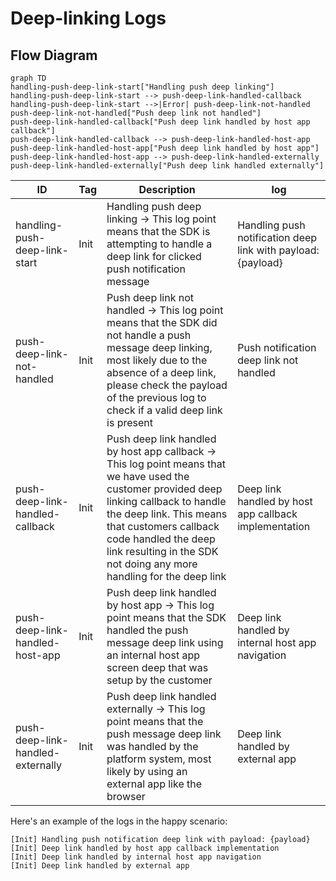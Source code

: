 # Deep-linking Logs



## Flow Diagram

```mermaid
graph TD
handling-push-deep-link-start["Handling push deep linking"]
handling-push-deep-link-start --> push-deep-link-handled-callback
handling-push-deep-link-start -->|Error| push-deep-link-not-handled
push-deep-link-not-handled["Push deep link not handled"]
push-deep-link-handled-callback["Push deep link handled by host app callback"]
push-deep-link-handled-callback --> push-deep-link-handled-host-app
push-deep-link-handled-host-app["Push deep link handled by host app"]
push-deep-link-handled-host-app --> push-deep-link-handled-externally
push-deep-link-handled-externally["Push deep link handled externally"]
```
| ID | Tag | Description | log |
|----|---------|-------------------|---------|
handling-push-deep-link-start | Init | Handling push deep linking -> This log point means that the SDK is attempting to handle a deep link for clicked push notification message | Handling push notification deep link with payload: {payload}
push-deep-link-not-handled | Init | Push deep link not handled -> This log point means that the SDK did not handle a push message deep linking, most likely due to the absence of a deep link, please check the payload of the previous log to check if a valid deep link is present | Push notification deep link not handled
push-deep-link-handled-callback | Init | Push deep link handled by host app callback -> This log point means that we have used the customer provided deep linking callback to handle the deep link. This means that customers callback code handled the deep link resulting in the SDK not doing any more handling for the deep link | Deep link handled by host app callback implementation
push-deep-link-handled-host-app | Init | Push deep link handled by host app -> This log point means that the SDK handled the push message deep link using an internal host app screen deep that was setup by the customer | Deep link handled by internal host app navigation
push-deep-link-handled-externally | Init | Push deep link handled externally -> This log point means that the push message deep link was handled by the platform system, most likely by using an external app like the browser | Deep link handled by external app


Here's an example of the logs in the happy scenario:
```
[Init] Handling push notification deep link with payload: {payload}
[Init] Deep link handled by host app callback implementation
[Init] Deep link handled by internal host app navigation
[Init] Deep link handled by external app
```